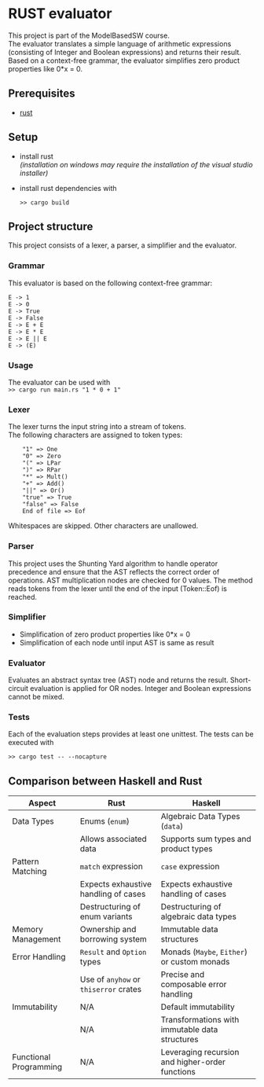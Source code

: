 # RUST evaluator
This project is part of the ModelBasedSW course.
<br>The evaluator translates a simple language of arithmetic expressions (consisting of Integer and Boolean expressions) and returns their result. Based on a context-free grammar, the evaluator simplifies zero product properties like 0*x = 0. 


## Prerequisites
- [rust](https://www.rust-lang.org/tools/install)


## Setup
- install rust
  <br>_(installation on windows may require the installation of the visual studio installer)_
- install rust dependencies with
    
    `>> cargo build`



## Project structure
This project consists of a lexer, a parser, a simplifier and the evaluator. 


### Grammar
This evaluator is based on the following context-free grammar:
```
E -> 1
E -> 0
E -> True
E -> False
E -> E + E
E -> E * E
E -> E || E
E -> (E)
```


### Usage
The evaluator can be used with<br>
    `>> cargo run main.rs "1 * 0 + 1"`


### Lexer
The lexer turns the input string into a stream of tokens. 
<br>The following characters are assigned to token types: 
```
    "1" => One
    "0" => Zero
    "(" => LPar
    ")" => RPar
    "*" => Mult() 
    "+" => Add() 
    "||" => Or() 
    "true" => True
    "false" => False
    End of file => Eof
```
Whitespaces are skipped. Other characters are unallowed. 


### Parser
This project uses the Shunting Yard algorithm to handle operator precedence and ensure that the AST reflects the correct order of operations. AST multiplication nodes are checked for 0 values. The method reads tokens from the lexer until the end of the input (Token::Eof) is reached.


### Simplifier
* Simplification of zero product properties like 0*x = 0
* Simplification of each node until input AST is same as result


### Evaluator
Evaluates an abstract syntax tree (AST) node and returns the result. Short-circuit evaluation is applied for OR nodes. Integer and Boolean expressions cannot be mixed.


### Tests
Each of the evaluation steps provides at least one unittest. The tests can be executed with<br>

   `>> cargo test -- --nocapture`


## Comparison between Haskell and Rust

| Aspect                      | Rust                                             | Haskell                                                |
|-----------------------------|--------------------------------------------------|--------------------------------------------------------|
| Data Types                  | Enums (`enum`)                                   | Algebraic Data Types (`data`)                           |
|                             | Allows associated data                           | Supports sum types and product types                    |
| Pattern Matching            | `match` expression                               | `case` expression                                      |
|                             | Expects exhaustive handling of cases             | Expects exhaustive handling of cases                    |
|                             | Destructuring of enum variants                    | Destructuring of algebraic data types                   |
| Memory Management           | Ownership and borrowing system                    | Immutable data structures                              |
| Error Handling              | `Result` and `Option` types                       | Monads (`Maybe`, `Either`) or custom monads             |
|                             | Use of `anyhow` or `thiserror` crates             | Precise and composable error handling                   |
| Immutability                | N/A                                              | Default immutability                                    |
|                             | N/A                                              | Transformations with immutable data structures          |
| Functional Programming      | N/A                                              | Leveraging recursion and higher-order functions         |

